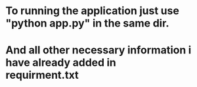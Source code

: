 # To running the application just use "python app.py" in the same dir.
# And all other necessary information i have already added in requirment.txt